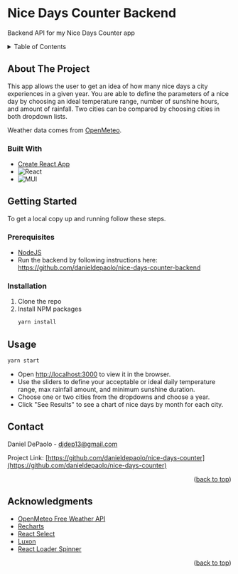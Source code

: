 # Nice Days Counter Backend
Backend API for my Nice Days Counter app

<!-- TABLE OF CONTENTS -->
<details>
  <summary>Table of Contents</summary>
  <ol>
    <li>
      <a href="#about-the-project">About The Project</a>
      <ul>
        <li><a href="#built-with">Built With</a></li>
      </ul>
    </li>
    <li>
      <a href="#getting-started">Getting Started</a>
      <ul>
        <li><a href="#prerequisites">Prerequisites</a></li>
        <li><a href="#installation">Installation</a></li>
      </ul>
    </li>
    <li><a href="#usage">Usage</a></li>
    <li><a href="#contact">Contact</a></li>
    <li><a href="#acknowledgments">Acknowledgments</a></li>
  </ol>
</details>



<!-- ABOUT THE PROJECT -->
## About The Project

This app allows the user to get an idea of how many nice days a city experiences in a given year. You are able to define the parameters of a nice day by choosing an ideal temperature range, number of sunshine hours, and amount of rainfall. Two cities can be compared by choosing cities in both dropdown lists.

Weather data comes from <a href="https://open-meteo.com/">OpenMeteo</a>.

### Built With
- [Create React App](https://github.com/facebook/create-react-app)
- ![React](https://img.shields.io/badge/react-%2320232a.svg?style=for-the-badge&logo=react&logoColor=%2361DAFB)
- ![MUI](https://img.shields.io/badge/MUI-%230081CB.svg?style=for-the-badge&logo=mui&logoColor=white)

<!-- GETTING STARTED -->
## Getting Started

To get a local copy up and running follow these steps.

### Prerequisites

* <a href="https://nodejs.org/en/">NodeJS</a>
* Run the backend by following instructions here: https://github.com/danieldepaolo/nice-days-counter-backend

### Installation

1. Clone the repo
2. Install NPM packages
   ```sh
   yarn install
   ```

<!-- USAGE EXAMPLES -->
## Usage
```sh
yarn start
```
- Open [http://localhost:3000](http://localhost:3000) to view it in the browser.
- Use the sliders to define your acceptable or ideal daily temperature range, max rainfall amount, and minimum sunshine duration.
- Choose one or two cities from the dropdowns and choose a year.
- Click "See Results" to see a chart of nice days by month for each city.

<!-- ROADMAP -->

<!-- CONTRIBUTING -->

<!-- LICENSE -->

<!-- CONTACT -->
## Contact

Daniel DePaolo - djdep13@gmail.com

Project Link: [https://github.com/danieldepaolo/nice-days-counter](https://github.com/danieldepaolo/nice-days-counter)

<p align="right">(<a href="#readme-top">back to top</a>)</p>

<!-- ACKNOWLEDGMENTS -->
## Acknowledgments

* [OpenMeteo Free Weather API](https://open-meteo.com/)
* [Recharts](https://recharts.org)
* [React Select](https://react-select.com/home)
* [Luxon](https://moment.github.io/luxon)
* [React Loader Spinner](https://mhnpd.github.io/react-loader-spinner/)

<p align="right">(<a href="#readme-top">back to top</a>)</p>

<!-- MARKDOWN LINKS & IMAGES -->
<!-- https://www.markdownguide.org/basic-syntax/#reference-style-links -->
